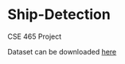 # Ship-Detection
CSE 465 Project


Dataset can be downloaded [here](https://www.kaggle.com/rhammell/ships-in-satellite-imagery)

